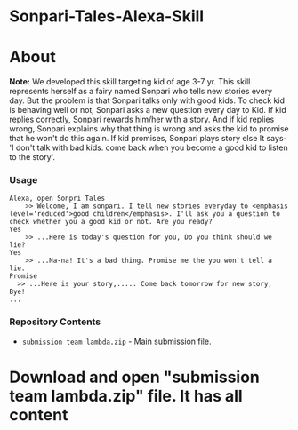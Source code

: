 # Sonpari-Tales-Alexa-Skill


# About
**Note:** We developed this skill targeting kid of age 3-7 yr. 
This skill represents herself as a fairy named Sonpari who tells new stories every day. But the problem is that Sonpari talks only with good kids. 
To check kid is behaving well or not, Sonpari asks a new question every day to Kid. If kid replies correctly, Sonpari rewards him/her with a story. And if kid replies wrong, Sonpari explains why that thing is wrong and asks the kid to promise that he won't do this again.
If kid promises, Sonpari plays story else It says- 'I don't talk with bad kids. come back when you become a good kid to listen to the story'.



### Usage

```text
Alexa, open Sonpri Tales
	>> Welcome, I am sonpari. I tell new stories everyday to <emphasis level='reduced'>good children</emphasis>. I'll ask you a question to check whether you a good kid or not. Are you ready?
Yes
	>> ...Here is today's question for you, Do you think should we lie?
Yes
	>> ...Na-na! It's a bad thing. Promise me the you won't tell a lie.
Promise
  >> ...Here is your story,..... Come back tomorrow for new story, Bye!
...
```

### Repository Contents
* `submission team lambda.zip`	- Main submission file.

# Download and open "submission team lambda.zip" file. It has all content
